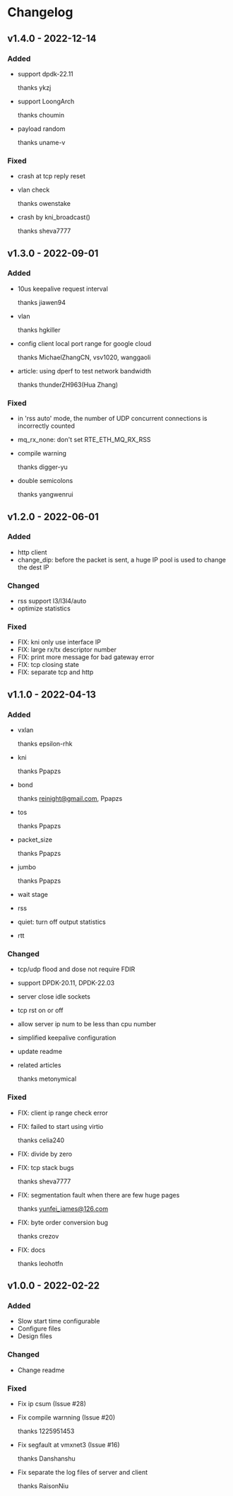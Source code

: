 # Changelog

## v1.4.0 - 2022-12-14
### Added

- support dpdk-22.11

    thanks ykzj

- support LoongArch

    thanks choumin

- payload random

    thanks uname-v

### Fixed

- crash at tcp reply reset

- vlan check

    thanks owenstake
- crash by kni_broadcast()

    thanks sheva7777

## v1.3.0 - 2022-09-01
### Added

- 10us keepalive request interval

    thanks jiawen94
- vlan

    thanks hgkiller
- config client local port range for google cloud

    thanks MichaelZhangCN, vsv1020, wanggaoli
- article: using dperf to test network bandwidth

    thanks thunderZH963(Hua Zhang)

### Fixed

- in 'rss auto' mode, the number of UDP concurrent connections is incorrectly counted
- mq_rx_none: don't set RTE_ETH_MQ_RX_RSS
- compile warning

    thanks digger-yu
- double semicolons

    thanks yangwenrui

## v1.2.0 - 2022-06-01
### Added

- http client
- change_dip: before the packet is sent, a huge IP pool is used to change the dest IP

### Changed

- rss support l3/l3l4/auto
- optimize statistics

### Fixed

- FIX: kni only use interface IP
- FIX: large rx/tx descriptor number
- FIX: print more message for bad gateway error
- FIX: tcp closing state
- FIX: separate tcp and http

## v1.1.0 - 2022-04-13
### Added

- vxlan

    thanks epsilon-rhk
- kni

    thanks Ppapzs
- bond

    thanks reinight@gmail.com, Ppapzs
- tos

    thanks Ppapzs
- packet_size

    thanks Ppapzs
- jumbo

    thanks Ppapzs
- wait stage
- rss
- quiet: turn off output statistics
- rtt

### Changed

- tcp/udp flood and dose not require FDIR
- support DPDK-20.11, DPDK-22.03
- server close idle sockets
- tcp rst on or off
- allow server ip num to be less than cpu number
- simplified keepalive configuration
- update readme
- related articles

    thanks metonymical

### Fixed

- FIX: client ip range check error
- FIX: failed to start using virtio

    thanks celia240
- FIX: divide by zero
- FIX: tcp stack bugs

    thanks sheva7777
- FIX: segmentation fault when there are few huge pages

    thanks yunfei_james@126.com
- FIX: byte order conversion bug

    thanks crezov

- FIX: docs

    thanks leohotfn

## v1.0.0 - 2022-02-22
### Added

- Slow start time configurable
- Configure files
- Design files

### Changed

- Change readme

### Fixed

- Fix ip csum (Issue #28)
- Fix compile warnning (Issue #20)
    
    thanks 1225951453
- Fix segfault at vmxnet3 (Issue #16)
    
    thanks Danshanshu
- Fix separate the log files of server and client
    
    thanks RaisonNiu 
